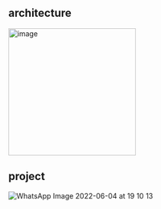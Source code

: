 ## architecture
<img width="253" alt="image" src="https://user-images.githubusercontent.com/47380906/172008338-dc1cf2fe-5b39-48e5-9124-08f6fdce1a72.png">

## project
![WhatsApp Image 2022-06-04 at 19 10 13](https://user-images.githubusercontent.com/47380906/175225561-439d187c-48c7-46e4-9ec6-45389d5d0d4e.jpeg)
